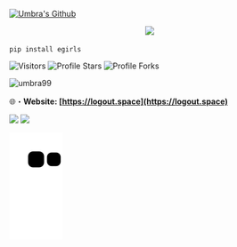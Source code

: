 <a href="https://logout.space" target="_blank"> <img src="https://cdn.discordapp.com/attachments/855072998796296212/970318045094510612/Umbra_Github.png" alt="Umbra's Github"/></a>

<p align="center">
  <a href="https://github.com/DenverCoder1/readme-typing-svg"><img src="https://readme-typing-svg.herokuapp.com?font=VT323&size=100&color=AC0000&center=true&width=1200&height=140&lines=%E2%98%A6+I+HATE+U+TOO+%E2%98%A6;%E2%98%A6+IM+UMBRA+%E2%98%A6;%E2%98%A6+IM+HERE+TO+SLEEP...+%E2%98%A6;%E2%98%A6+LET+ME+SLEEP..+PLEASE..+%E2%98%A6"></a>
</p>

```sh-session
pip install egirls
```

<img src="https://komarev.com/ghpvc/?username=umbra999&label=Profile%20Views&color=008042&style=flat&label=Visitors" alt="Visitors"></a>
<img src="https://img.shields.io/badge/dynamic/json?&label=Total%20Stars&color=008042&style=flat&style=for-the-badge&query=%24.stars&url=https://api.github-star-counter.workers.dev/user/Umbra999" alt="Profile Stars"></a>
<img src="https://img.shields.io/badge/dynamic/json?&label=Total%20Forks&color=008042&style=flat&style=for-the-badge&query=%24.forks&url=https://api.github-star-counter.workers.dev/user/Umbra999" alt="Profile Forks"></a>

</a><img src="https://github-readme-stats.vercel.app/api/top-langs?username=umbra999&count_private=true&hide=procfile&theme=dark&border_color=000000&cache_seconds=1800&layout=compact&langs_count=10&custom_title=Most Used Coding Languages" alt="umbra99" /> </p>

🌐・**Website: [https://logout.space](https://logout.space)** 

<a href="https://logout.space" target="_blank"> <img src="https://discord.c99.nl/widget/theme-1/155552545782235137.png"/></a>
<a href="https://logout.space" target="_blank"> <img src="https://discord.c99.nl/widget/theme-1/99546079980187648.png"/></a>

<a href="https://logout.space" target="_blank"><img src="https://github.com/rafaballerini/rafaballerini/blob/output/github-contribution-grid-snake.svg" alt="sneke"></a>
